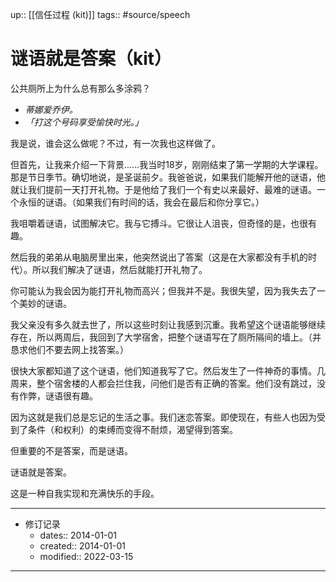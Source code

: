 up:: [[信任过程 (kit)]]
tags:: #source/speech  

# 谜语就是答案（kit）

公共厕所上为什么总有那么多涂鸦？

-   _蒂娜爱乔伊。_
-   *「打这个号码享受愉快时光。」*

我是说，谁会这么做呢？不过，有一次我也这样做了。

但首先，让我来介绍一下背景......我当时18岁，刚刚结束了第一学期的大学课程。那是节日季节。确切地说，是圣诞前夕。我爸爸说，如果我们能解开他的谜语，他就让我们提前一天打开礼物。于是他给了我们一个有史以来最好、最难的谜语。一个永恒的谜语。（如果我们有时间的话，我会在最后和你分享它。）

我咀嚼着谜语，试图解决它。我与它搏斗。它很让人沮丧，但奇怪的是，也很有趣。

然后我的弟弟从电脑房里出来，他突然说出了答案（这是在大家都没有手机的时代）。所以我们解决了谜语，然后就能打开礼物了。

你可能认为我会因为能打开礼物而高兴；但我并不是。我很失望，因为我失去了一个美妙的谜语。

我父亲没有多久就去世了，所以这些时刻让我感到沉重。我希望这个谜语能够继续存在，所以两周后，我回到了大学宿舍，把整个谜语写在了厕所隔间的墙上。（并恳求他们不要去网上找答案。）

很快大家都知道了这个谜语，他们知道我写了它。然后发生了一件神奇的事情。几周来，整个宿舍楼的人都会拦住我，问他们是否有正确的答案。他们没有跳过，没有作弊，谜语很有趣。

因为这就是我们总是忘记的生活之事。我们迷恋答案。即使现在，有些人也因为受到了条件（和权利）的束缚而变得不耐烦，渴望得到答案。

但重要的不是答案，而是谜语。

谜语就是答案。

这是一种自我实现和充满快乐的手段。

---

- 修订记录
	- dates:: 2014-01-01
	- created:: 2014-01-01
	- modified:: 2022-03-15

---